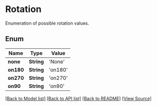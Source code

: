 # Rotation
Enumeration of possible rotation values.

## Enum
Name | Type | Value
------------ | ------------- | -------------
**none** | **String** | 'None'
**on180** | **String** | 'on180'
**on270** | **String** | 'on270'
**on90** | **String** | 'on90'

[[Back to Model list]](../README.md#documentation-for-models) [[Back to API list]](../README.md#documentation-for-api-endpoints) [[Back to README]](../README.md) [[View Source]](../AsposePdfCloud/Models/Rotation.ts)

